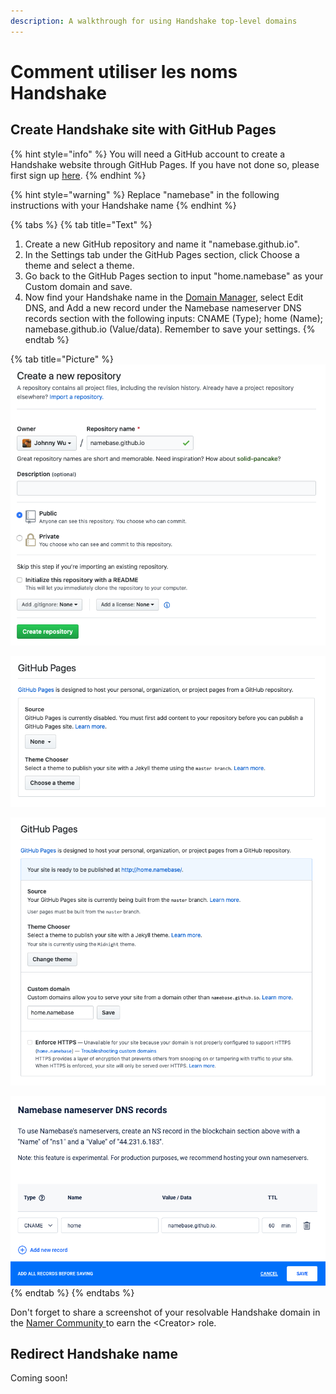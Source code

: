 ```yaml
---
description: A walkthrough for using Handshake top-level domains
---
```


# Comment utiliser les noms Handshake

## Create Handshake site with GitHub Pages

{% hint style="info" %}
You will need a GitHub account to create a Handshake website through GitHub Pages. If you have not done so, please first sign up [here](https://github.com/join?source=header-home).
{% endhint %}

{% hint style="warning" %}
Replace "namebase" in the following instructions with your Handshake name
{% endhint %}

{% tabs %}
{% tab title="Text" %}
1. Create a new GitHub repository and name it "namebase.github.io".
2. In the Settings tab under the GitHub Pages section, click Choose a theme and select a theme.
3. Go back to the GitHub Pages section to input "home.namebase" as your Custom domain and save.
4. Now find your Handshake name in the [Domain Manager](https://www.namebase.io/domain-manager), select Edit DNS, and Add a new record under the Namebase nameserver DNS records section with the following inputs: CNAME (Type); home (Name); namebase.github.io (Value/data). Remember to save your settings.
{% endtab %}

{% tab title="Picture" %}
![Step 1: Create a new repository](<../.gitbook/assets/Create Handshake site with GitHub Pages 1.png>)

![Step 2: Select a theme](<../.gitbook/assets/Create Handshake site with GitHub Pages 2.png>)

![Step 3: Input your Handshake domain ](<../.gitbook/assets/Create Handshake site with GitHub Pages 3.png>)

![Step 4: Change DNS records](<../.gitbook/assets/Create Handshake site with GitHub Pages 4.png>)
{% endtab %}
{% endtabs %}

Don't forget to share a screenshot of your resolvable Handshake domain in the [Namer Community ](https://discord.gg/BrApKfA)to earn the \<Creator> role.

## Redirect Handshake name

Coming soon!
